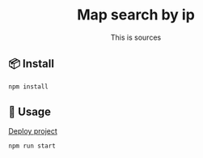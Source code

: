 <h1 align="center">Map search by ip</h1>

<div align="center">This is sources  </div>

## 📦 Install

```sh
npm install 
```

## 🚀 Usage

[Deploy project](https://ip-adress-search.netlify.app/)

```sh
npm run start 
```
